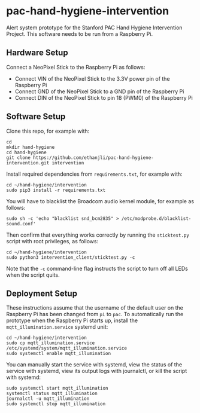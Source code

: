 # pac-hand-hygiene-intervention
Alert system prototype for the Stanford PAC Hand Hygiene Intervention Project.
This software needs to be run from a Raspberry Pi.

## Hardware Setup
Connect a NeoPixel Stick to the Raspberry Pi as follows:

- Connect VIN of the NeoPixel Stick to the 3.3V power pin of the Raspberry Pi
- Connect GND of the NeoPixel Stick to a GND pin of the Raspberry Pi
- Connect DIN of the NeoPixel Stick to pin 18 (PWM0) of the Raspberry Pi

## Software Setup
Clone this repo, for example with:
```
cd
mkdir hand-hygiene
cd hand-hygiene
git clone https://github.com/ethanjli/pac-hand-hygiene-intervention.git intervention
```
Install required dependencies from `requirements.txt`, for example with:
```
cd ~/hand-hygiene/intervention
sudo pip3 install -r requirements.txt
```
You will have to blacklist the Broadcom audio kernel module, for example as follows:
```
sudo sh -c 'echo "blacklist snd_bcm2835" > /etc/modprobe.d/blacklist-sound.conf'
```
Then confirm that everything works correctly by running the `sticktest.py` script with
root privileges, as follows:
```
cd ~/hand-hygiene/intervention
sudo python3 intervention_client/sticktest.py -c
```
Note that the `-c` command-line flag instructs the script to turn off all LEDs when
the script quits.

## Deployment Setup
These instructions assume that the username of the default user on the Raspberry Pi has
been changed from `pi` to `pac`.
To automatically run the prototype when the Raspberry Pi starts up, install the
`mqtt_illumination.service` systemd unit:
```
cd ~/hand-hygiene/intervention
sudo cp mqtt_illumination.service /etc/systemd/system/mqtt_illumination.service
sudo systemctl enable mqtt_illumination
```
You can manually start the service with systemd, view the status of the service with systemd,
view its output logs with journalctl, or kill the script with systemd:
```
sudo systemctl start mqtt_illumination
systemctl status mqtt_illumination
journalctl -u mqtt_illumination
sudo systemctl stop mqtt_illumination
```
